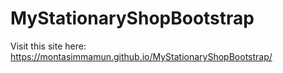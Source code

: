 # MyStationaryShopBootstrap
Visit this site here: https://montasimmamun.github.io/MyStationaryShopBootstrap/
